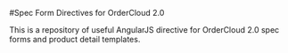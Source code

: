 #Spec Form Directives for OrderCloud 2.0

This is a repository of useful AngularJS directive for OrderCloud 2.0 spec forms and product detail templates.